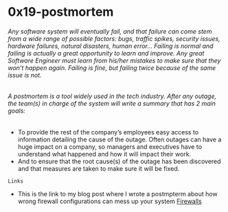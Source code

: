 # 0x19-postmortem
###### Any software system will eventually fail, and that failure can come stem from a wide range of possible factors: bugs, traffic spikes, security issues, hardware failures, natural disasters, human error… Failing is normal and failing is actually a great opportunity to learn and improve. Any great Software Engineer must learn from his/her mistakes to make sure that they won’t happen again. Failing is fine, but failing twice because of the same issue is not.

###### A postmortem is a tool widely used in the tech industry. After any outage, the team(s) in charge of the system will write a summary that has 2 main goals:
- To provide the rest of the company’s employees easy access to information detailing the cause of the outage. Often outages can have a huge impact on a company, so managers and executives have to understand what happened and how it will impact their work.
- And to ensure that the root cause(s) of the outage has been discovered and that measures are taken to make sure it will be fixed.

`Links`
 - This is the link to my blog post where I wrote a postmpterm about how wrong firewall configurations can mess up your system
[Firewalls](https://medium.com/@isaacphiri315/a-cautionary-tale-of-misconfigured-firewall-rules-a-postmortem-6afcb78bb47)
